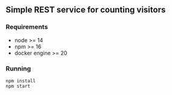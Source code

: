 ## Simple REST service for counting visitors

### Requirements

- node >= 14
- npm >= 16
- docker engine >= 20

### Running

```shell
npm install
npm start
```
